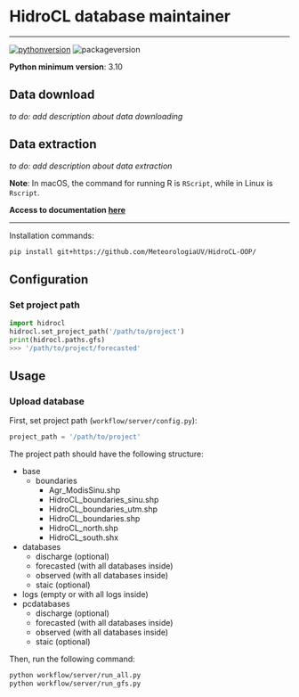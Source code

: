 # HidroCL database maintainer

----

[![pythonversion](https://img.shields.io/badge/python-v3.10-blue?style=plastic&logo=python&logoColor=yellow)](https://www.python.org/downloads/release/python-3100/)
![packageversion](https://img.shields.io/badge/version-v0.0.17-blue?style=plastic)

**Python minimum version**: 3.10

## Data download

*to do: add description about data downloading* 

## Data extraction

*to do: add description about data extraction*

**Note**: In macOS, the command for running R is `RScript`, while in Linux is `Rscript`.

**Access to documentation [here](https://aldotapia.github.io/HidroCL-OOP/)**


----



Installation commands:
```bash
pip install git+https://github.com/MeteorologiaUV/HidroCL-OOP/
```

## Configuration

### Set project path

````python
import hidrocl
hidrocl.set_project_path('/path/to/project')
print(hidrocl.paths.gfs)
>>> '/path/to/project/forecasted'
````

## Usage

### Upload database

First, set project path (`workflow/server/config.py`):

````python
project_path = '/path/to/project'
````

The project path should have the following structure:

 - base
   - boundaries
     - Agr_ModisSinu.shp
     - HidroCL_boundaries_sinu.shp
     - HidroCL_boundaries_utm.shp
     - HidroCL_boundaries.shp
     - HidroCL_north.shp
     - HidroCL_south.shx
 - databases
   - discharge (optional)
   - forecasted (with all databases inside)
   - observed (with all databases inside)
   - staic (optional)
 - logs (empty or with all logs inside)
 - pcdatabases
   - discharge (optional)
   - forecasted (with all databases inside)
   - observed (with all databases inside)
   - staic (optional)
 
Then, run the following command:

````bash
python workflow/server/run_all.py
python workflow/server/run_gfs.py
````